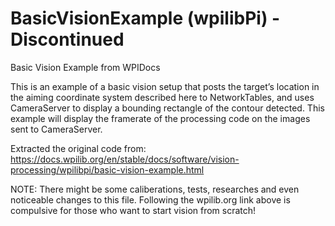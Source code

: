 # BasicVisionExample (wpilibPi) - Discontinued
 Basic Vision Example from WPIDocs

This is an example of a basic vision setup that posts the target’s location in the aiming coordinate system described here to NetworkTables, and uses CameraServer to display a bounding rectangle of the contour detected. This example will display the framerate of the processing code on the images sent to CameraServer.

Extracted the original code from:
https://docs.wpilib.org/en/stable/docs/software/vision-processing/wpilibpi/basic-vision-example.html

NOTE:
There might be some caliberations, tests, researches and even noticeable changes to this file. Following the wpilib.org link above is compulsive for those who want to start vision from scratch!




